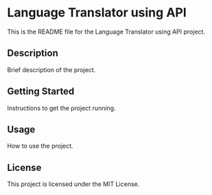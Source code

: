 # Language Translator using API

This is the README file for the Language Translator using API project.

## Description

Brief description of the project.

## Getting Started

Instructions to get the project running.

## Usage

How to use the project.

## License

This project is licensed under the MIT License.